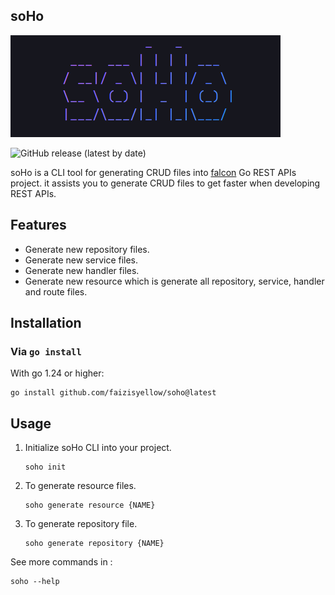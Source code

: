 ## soHo

![soho logo](/assets/logo.png)

![GitHub release (latest by date)](https://img.shields.io/github/v/release/faizisyellow/soho)

soHo is a CLI tool for generating CRUD files into [falcon](https://github.com/faizisyellow/falcon) Go REST APIs project.
it assists you to generate CRUD files to get faster when developing REST APIs.

## Features

- Generate new repository files.
- Generate new service files.
- Generate new handler files.
- Generate new resource which is generate all repository, service, handler and route files.


## Installation

### Via ``` go install ```

With go 1.24 or higher:

```
go install github.com/faizisyellow/soho@latest
```

## Usage

1. Initialize soHo CLI into your project.
   
   ```
   soho init 
   ``` 

2. To generate resource files.

   ```
   soho generate resource {NAME}
   ```

3. To generate repository file.

   ```
   soho generate repository {NAME}
   ```

See more commands in :

 ``` 
 soho --help
 ```  
